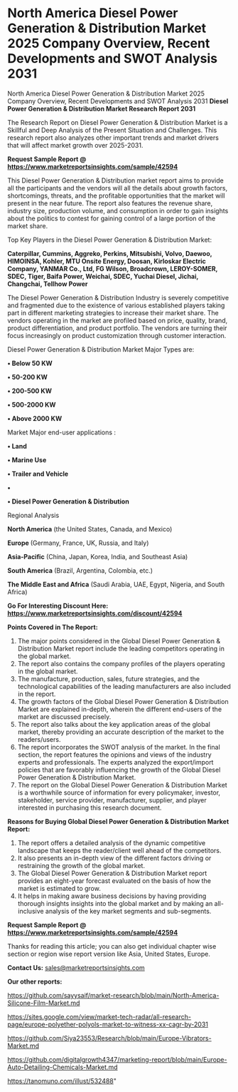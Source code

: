 # North America Diesel Power Generation & Distribution Market 2025 Company Overview, Recent Developments and SWOT Analysis 2031
North America Diesel Power Generation & Distribution Market 2025 Company Overview, Recent Developments and SWOT Analysis 2031
<strong>Diesel Power Generation & Distribution Market Research Report 2031</strong>

The Research Report on Diesel Power Generation & Distribution Market is a Skillful and Deep Analysis of the Present Situation and Challenges. This research report also analyzes other important trends and market drivers that will affect market growth over 2025-2031.

<strong>Request Sample Report @ <a href=https://www.marketreportsinsights.com/sample/42594>https://www.marketreportsinsights.com/sample/42594</a></strong>

This Diesel Power Generation & Distribution market report aims to provide all the participants and the vendors will all the details about growth factors, shortcomings, threats, and the profitable opportunities that the market will present in the near future. The report also features the revenue share, industry size, production volume, and consumption in order to gain insights about the politics to contest for gaining control of a large portion of the market share.

Top Key Players in the Diesel Power Generation & Distribution Market:

<strong>Caterpillar, Cummins, Aggreko, Perkins, Mitsubishi, Volvo, Daewoo, HIMOINSA, Kohler, MTU Onsite Energy, Doosan, Kirloskar Electric Company, YANMAR Co., Ltd, FG Wilson, Broadcrown, LEROY-SOMER, SDEC, Tiger, Baifa Power, Weichai, SDEC, Yuchai Diesel, Jichai, Changchai, Tellhow Power</strong>

The Diesel Power Generation & Distribution Industry is severely competitive and fragmented due to the existence of various established players taking part in different marketing strategies to increase their market share. The vendors operating in the market are profiled based on price, quality, brand, product differentiation, and product portfolio. The vendors are turning their focus increasingly on product customization through customer interaction.

Diesel Power Generation & Distribution Market Major Types are:

<strong>•  Below 50 KW

•  50-200 KW

•  200-500 KW

•  500-2000 KW

•  Above 2000 KW</strong>

Market Major end-user applications :

<strong>•  Land

•  Marine Use

•  Trailer and Vehicle

•  

•  Diesel Power Generation & Distribution</strong>

Regional Analysis

</u><strong><b>North America</b></strong> (the United States, Canada, and Mexico)

<strong><b>Europe </b></strong>(Germany, France, UK, Russia, and Italy)

<strong><b>Asia-Pacific</b></strong> (China, Japan, Korea, India, and Southeast Asia)

<strong><b>South America</b></strong> (Brazil, Argentina, Colombia, etc.)

<strong><b>The Middle East and Africa</b></strong> (Saudi Arabia, UAE, Egypt, Nigeria, and South Africa)

<strong>Go For Interesting Discount Here: <a href=https://www.marketreportsinsights.com/discount/42594>https://www.marketreportsinsights.com/discount/42594</a></strong>

<strong>Points Covered in The Report:</strong>
<ol>
  <li>The major points considered in the Global Diesel Power Generation & Distribution Market report include the leading competitors operating in the global market.</li>
  <li>The report also contains the company profiles of the players operating in the global market.</li>
  <li>The manufacture, production, sales, future strategies, and the technological capabilities of the leading manufacturers are also included in the report.</li>
  <li>The growth factors of the Global Diesel Power Generation & Distribution Market are explained in-depth, wherein the different end-users of the market are discussed precisely.</li>
  <li>The report also talks about the key application areas of the global market, thereby providing an accurate description of the market to the readers/users.</li>
  <li>The report incorporates the SWOT analysis of the market. In the final section, the report features the opinions and views of the industry experts and professionals. The experts analyzed the export/import policies that are favorably influencing the growth of the Global Diesel Power Generation & Distribution Market.</li>
  <li>The report on the Global Diesel Power Generation & Distribution Market is a worthwhile source of information for every policymaker, investor, stakeholder, service provider, manufacturer, supplier, and player interested in purchasing this research document.</li>
</ol>
<strong>Reasons for Buying Global Diesel Power Generation & Distribution Market Report:</strong>

<ol>
  <li>The report offers a detailed analysis of the dynamic competitive landscape that keeps the reader/client well ahead of the competitors.</li>
  <li>It also presents an in-depth view of the different factors driving or restraining the growth of the global market.</li>
  <li>The Global Diesel Power Generation & Distribution Market report provides an eight-year forecast evaluated on the basis of how the market is estimated to grow.</li>
  <li>It helps in making aware business decisions by having providing thorough insights insights into the global market and by making an all-inclusive analysis of the key market segments and sub-segments.</li>
</ol>
<strong>Request Sample Report @ <a href=https://www.marketreportsinsights.com/sample/42594>https://www.marketreportsinsights.com/sample/42594</a></strong>


Thanks for reading this article; you can also get individual chapter wise section or region wise report version like Asia, United States, Europe.

<strong>Contact Us:</strong>
sales@marketreportsinsights.com

<strong>Our other reports:</strong>

<a href=https://github.com/sayysaif/market-research/blob/main/North-America-Silicone-Film-Market.md>https://github.com/sayysaif/market-research/blob/main/North-America-Silicone-Film-Market.md</a>

<a href=https://sites.google.com/view/market-tech-radar/all-research-page/europe-polyether-polyols-market-to-witness-xx-cagr-by-2031>https://sites.google.com/view/market-tech-radar/all-research-page/europe-polyether-polyols-market-to-witness-xx-cagr-by-2031</a>

<a href=https://github.com/Siya23553/Research/blob/main/Europe-Vibrators-Market.md>https://github.com/Siya23553/Research/blob/main/Europe-Vibrators-Market.md</a>

<a href=https://github.com/digitalgrowth4347/marketing-report/blob/main/Europe-Auto-Detailing-Chemicals-Market.md>https://github.com/digitalgrowth4347/marketing-report/blob/main/Europe-Auto-Detailing-Chemicals-Market.md</a>

<a href=https://tanomuno.com/illust/532488>https://tanomuno.com/illust/532488</a>"
